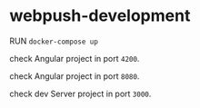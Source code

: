 # webpush-development

RUN `docker-compose up`

check Angular project in port `4200`.

check Angular project in port `8080`.

check dev Server project in port `3000`.

